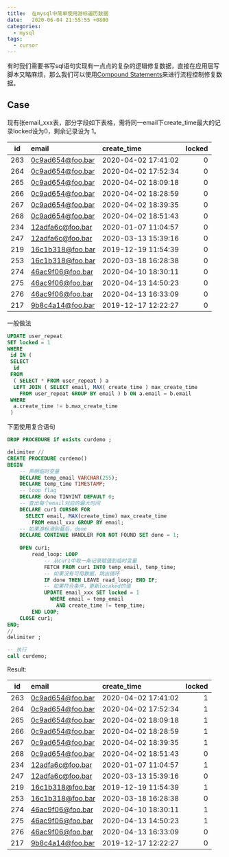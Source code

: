 ```yaml
---
title:  在mysql中简单使用游标遍历数据
date:   2020-06-04 21:55:55 +0800
categories:
  - mysql
tags:
  - cursor
---
```


有时我们需要书写sql语句实现有一点点的复杂的逻辑修复数据，直接在应用层写脚本又略麻烦，那么我们可以使用[Compound Statements](https://dev.mysql.com/doc/refman/5.7/en/sql-compound-statements.html)来进行流程控制修复数据。

## Case

现有张email_xxx表，部分字段如下表格，需将同一email下create_time最大的记录locked设为0，剩余记录设为 1。

| id  | email            | create_time         | locked |
|:---:|:-----------------|:--------------------|-------:|
| 263 | 0c9ad654@foo.bar | 2020-04-02 17:41:02 |      0 |
| 264 | 0c9ad654@foo.bar | 2020-04-02 17:52:34 |      0 |
| 265 | 0c9ad654@foo.bar | 2020-04-02 18:09:18 |      0 |
| 266 | 0c9ad654@foo.bar | 2020-04-02 18:28:59 |      0 |
| 267 | 0c9ad654@foo.bar | 2020-04-02 18:39:35 |      0 |
| 268 | 0c9ad654@foo.bar | 2020-04-02 18:51:43 |      0 |
| 234 | 12adfa6c@foo.bar | 2020-01-07 11:04:57 |      0 |
| 247 | 12adfa6c@foo.bar | 2020-03-13 15:39:16 |      0 |
| 219 | 16c1b318@foo.bar | 2019-12-19 11:54:39 |      0 |
| 253 | 16c1b318@foo.bar | 2020-03-18 16:28:38 |      0 |
| 274 | 46ac9f06@foo.bar | 2020-04-10 18:30:11 |      0 |
| 275 | 46ac9f06@foo.bar | 2020-04-13 14:50:23 |      0 |
| 276 | 46ac9f06@foo.bar | 2020-04-13 16:33:09 |      0 |
| 217 | 9b8c4a14@foo.bar | 2019-12-17 12:22:27 |      0 |

一般做法

```sql
UPDATE user_repeat 
SET locked = 1 
WHERE
 id IN (
 SELECT
  id 
 FROM
  ( SELECT * FROM user_repeat ) a
  LEFT JOIN ( SELECT email, MAX( create_time ) max_create_time 
    FROM user_repeat GROUP BY email ) b ON a.email = b.email 
 WHERE
  a.create_time != b.max_create_time 
 )
```


下面使用复合语句


```sql
DROP PROCEDURE if exists curdemo ;

delimiter //
CREATE PROCEDURE curdemo()
BEGIN
    -- 声明临时变量
    DECLARE temp_email VARCHAR(255);
    DECLARE temp_time TIMESTAMP;
    -- loop flag
    DECLARE done TINYINT DEFAULT 0;
    -- 查出每个email对应的最大时间
    DECLARE cur1 CURSOR FOR 
      SELECT email, MAX(create_time) max_create_time
        FROM email_xxx GROUP BY email;
    -- 如果游标滑到最后，done
    DECLARE CONTINUE HANDLER FOR NOT FOUND SET done = 1;
        
    OPEN cur1;
        read_loop: LOOP
            -- 从cur1中取一条记录赋值到临时变量
            FETCH FROM cur1 INTO temp_email, temp_time;
            -- 如果没有可用数据，跳出循环
            IF done THEN LEAVE read_loop; END IF;
            -- 如果符合条件，更新locaked的值
            UPDATE email_xxx SET locked = 1 
              WHERE email = temp_email 
                AND create_time != temp_time;
        END LOOP;
    CLOSE cur1;
END;
//
delimiter ;

-- 执行
call curdemo;

```


Result:

| id  | email            | create_time         | locked |
|:---:|:-----------------|:--------------------|-------:|
| 263 | 0c9ad654@foo.bar | 2020-04-02 17:41:02 |      1 |
| 264 | 0c9ad654@foo.bar | 2020-04-02 17:52:34 |      1 |
| 265 | 0c9ad654@foo.bar | 2020-04-02 18:09:18 |      1 |
| 266 | 0c9ad654@foo.bar | 2020-04-02 18:28:59 |      1 |
| 267 | 0c9ad654@foo.bar | 2020-04-02 18:39:35 |      1 |
| 268 | 0c9ad654@foo.bar | 2020-04-02 18:51:43 |      0 |
| 234 | 12adfa6c@foo.bar | 2020-01-07 11:04:57 |      1 |
| 247 | 12adfa6c@foo.bar | 2020-03-13 15:39:16 |      0 |
| 219 | 16c1b318@foo.bar | 2019-12-19 11:54:39 |      1 |
| 253 | 16c1b318@foo.bar | 2020-03-18 16:28:38 |      0 |
| 274 | 46ac9f06@foo.bar | 2020-04-10 18:30:11 |      1 |
| 275 | 46ac9f06@foo.bar | 2020-04-13 14:50:23 |      1 |
| 276 | 46ac9f06@foo.bar | 2020-04-13 16:33:09 |      0 |
| 217 | 9b8c4a14@foo.bar | 2019-12-17 12:22:27 |      0 |




